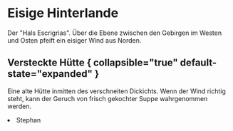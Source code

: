 # Eisige Hinterlande

Der "Hals Escrigrias". Über die Ebene zwischen den Gebirgen im Westen und Osten pfeift ein eisiger Wind aus Norden.



## Versteckte Hütte { collapsible="true" default-state="expanded" }

Eine alte Hütte inmitten des verschneiten Dickichts. Wenn der Wind richtig steht, kann der Geruch von frisch gekochter
Suppe wahrgenommen werden.

<procedure title="Charaktere von diesem Ort">
<list columns="3">
<li>Stephan</li>
</list>
</procedure>
